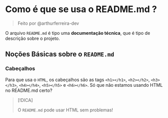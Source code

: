 # Como é que se usa o README.md ?
> Feito por @arthurferreira-dev

O arquivo ``README.md`` é tipo uma **documentação técnica**, que é tipo de descrição sobre o projeto.

## Noções Básicas sobre o ``README.md``
### Cabeçalhos

Para que usa o ``HTML``, os cabeçalhos são as tags ``<h1></h1>``, ``<h2></h2>``, ``<h3></h3>``, ``<h4></h4>``, ``<h5></h5>`` e ``<h6></h6>``.
Só que não estamos usando HTML no README.md certo?

>[!DICA]
>
> O ``README.md`` pode usar HTML sem problemas!